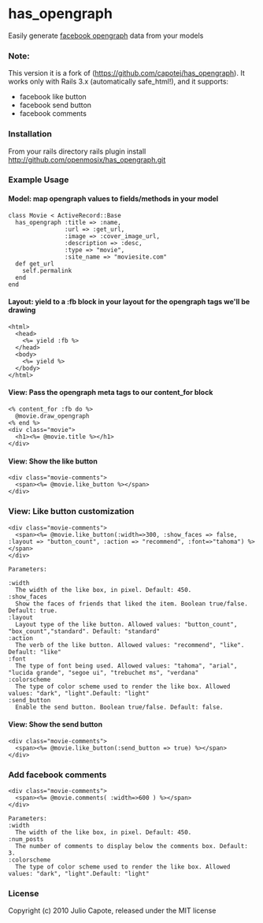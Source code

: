# has_opengraph
Easily generate [facebook opengraph](http://developers.facebook.com/docs/opengraph) data from your models

### Note:

This version it is a fork of (https://github.com/capotej/has_opengraph).
It works only with Rails 3.x (automatically safe_html!), and it supports:
  
  * facebook like button
  * facebook send button
  * facebook comments

### Installation
From your rails directory
    rails plugin install http://github.com/openmosix/has_opengraph.git

### Example Usage

#### Model: map opengraph values to fields/methods in your model
    class Movie < ActiveRecord::Base
      has_opengraph :title => :name,
                    :url => :get_url,
                    :image => :cover_image_url,
                    :description => :desc,
                    :type => "movie",
                    :site_name => "moviesite.com"
      def get_url
        self.permalink
      end
    end

#### Layout: yield to a :fb block in your layout for the opengraph tags we'll be drawing
    <html>
      <head>
        <%= yield :fb %>
      </head>
      <body>
        <%= yield %>
      </body>
    </html>    

#### View: Pass the opengraph meta tags to our content_for block
    <% content_for :fb do %>
      @movie.draw_opengraph
    <% end %>
    <div class="movie">
      <h1><%= @movie.title %></h1>
    </div>

#### View: Show the like button
    <div class="movie-comments">
      <span><%= @movie.like_button %></span>
    </div>

### View: Like button customization
    <div class="movie-comments">
      <span><%= @movie.like_button(:width=>300, :show_faces => false, :layout => "button_count", :action => "recommend", :font=>"tahoma") %></span>
    </div>

    Parameters:

    :width 
      The width of the like box, in pixel. Default: 450.
    :show_faces
      Show the faces of friends that liked the item. Boolean true/false. Default: true.
    :layout
      Layout type of the like button. Allowed values: "button_count", "box_count","standard". Default: "standard"
    :action
      The verb of the like button. Allowed values: "recommend", "like". Default: "like"
    :font
      The type of font being used. Allowed values: "tahoma", "arial", "lucida grande", "segoe ui", "trebuchet ms", "verdana"
    :colorscheme
      The type of color scheme used to render the like box. Allowed values: "dark", "light".Default: "light"
    :send_button
      Enable the send button. Boolean true/false. Default: false.
  
#### View: Show the send button
    <div class="movie-comments">
      <span><%= @movie.like_button(:send_button => true) %></span>
    </div>

### Add facebook comments
    <div class="movie-comments">
      <span><%= @movie.comments( :width=>600 ) %></span>
    </div>

    Parameters:
    :width 
      The width of the like box, in pixel. Default: 450.
    :num_posts
      The number of comments to display below the comments box. Default: 3.
    :colorscheme
      The type of color scheme used to render the like box. Allowed values: "dark", "light".Default: "light"
  
### License

Copyright (c) 2010 Julio Capote, released under the MIT license
